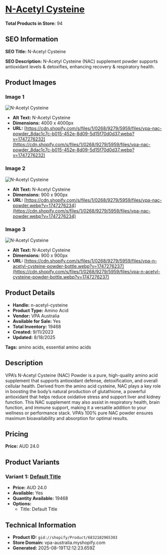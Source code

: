 # [N-Acetyl Cysteine](https://vpa-australia.myshopify.com/products/n-acetyl-cysteine)

**Total Products in Store:** 94

## SEO Information

**SEO Title:** N-Acetyl Cysteine

**SEO Description:** N-Acetyl Cysteine (NAC) supplement powder supports antioxidant levels & detoxifies, enhancing recovery & respiratory health.

## Product Images

### Image 1
![N-Acetyl Cysteine](https://cdn.shopify.com/s/files/1/0268/9279/5959/files/vpa-nac-powder_8dac1c7c-b015-452e-8d09-5d15f70d0d37.webp?v=1747276232)

- **Alt Text:** N-Acetyl Cysteine
- **Dimensions:** 4000 x 4000px
- **URL:** [https://cdn.shopify.com/s/files/1/0268/9279/5959/files/vpa-nac-powder_8dac1c7c-b015-452e-8d09-5d15f70d0d37.webp?v=1747276232](https://cdn.shopify.com/s/files/1/0268/9279/5959/files/vpa-nac-powder_8dac1c7c-b015-452e-8d09-5d15f70d0d37.webp?v=1747276232)

### Image 2
![N-Acetyl Cysteine](https://cdn.shopify.com/s/files/1/0268/9279/5959/files/vpa-nac-powder.webp?v=1747276234)

- **Alt Text:** N-Acetyl Cysteine
- **Dimensions:** 900 x 900px
- **URL:** [https://cdn.shopify.com/s/files/1/0268/9279/5959/files/vpa-nac-powder.webp?v=1747276234](https://cdn.shopify.com/s/files/1/0268/9279/5959/files/vpa-nac-powder.webp?v=1747276234)

### Image 3
![N-Acetyl Cysteine](https://cdn.shopify.com/s/files/1/0268/9279/5959/files/vpa-n-acetyl-cysteine-powder-bottle.webp?v=1747276237)

- **Alt Text:** N-Acetyl Cysteine
- **Dimensions:** 900 x 900px
- **URL:** [https://cdn.shopify.com/s/files/1/0268/9279/5959/files/vpa-n-acetyl-cysteine-powder-bottle.webp?v=1747276237](https://cdn.shopify.com/s/files/1/0268/9279/5959/files/vpa-n-acetyl-cysteine-powder-bottle.webp?v=1747276237)

## Product Details

- **Handle:** n-acetyl-cysteine
- **Product Type:** Amino Acid
- **Vendor:** VPA Australia
- **Available for Sale:** Yes
- **Total Inventory:** 19468
- **Created:** 9/11/2023
- **Updated:** 8/18/2025

**Tags:** amino acids, essential amino acids

## Description

VPA’s N-Acetyl Cysteine (NAC) Powder is a pure, high-quality amino acid supplement that supports antioxidant defense, detoxification, and overall cellular health. Derived from the amino acid cysteine, NAC plays a key role in boosting the body’s natural production of glutathione, a powerful antioxidant that helps reduce oxidative stress and support liver and kidney function. This NAC supplement may also assist in respiratory health, brain function, and immune support, making it a versatile addition to your wellness or performance stack. VPA’s 100% pure NAC powder ensures maximum bioavailability and absorption for optimal results.

## Pricing

**Price:** AUD 24.0

## Product Variants

### Variant 1: [Default Title](https://vpa-australia.myshopify.com/products/n-acetyl-cysteine)

- **Price:** AUD 24.0
- **Available:** Yes
- **Quantity Available:** 19468
- **Options:**
  - Title: Default Title

## Technical Information

- **Product ID:** `gid://shopify/Product/6832102965303`
- **Store Domain:** vpa-australia.myshopify.com
- **Generated:** 2025-08-19T12:12:23.659Z

